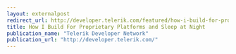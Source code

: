 ```yaml
---
layout: externalpost
redirect_url: http://developer.telerik.com/featured/how-i-build-for-proprietary-platforms/
title: How I Build For Proprietary Platforms and Sleep at Night
publication_name: "Telerik Developer Network"
publication_url: "http://developer.telerik.com/"
---
```


